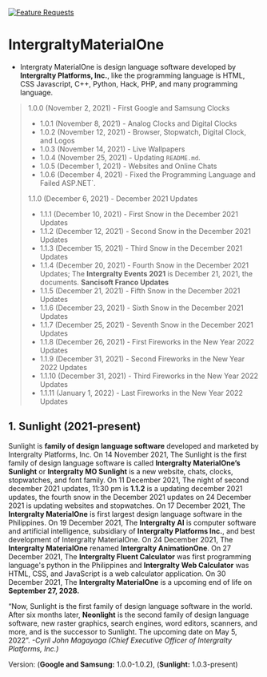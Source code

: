 [![Feature Requests](https://img.shields.io/github/issues/Intergralty/IntergraltyMaterialOne)](https://github.com/microsoft/vscode/issues?q=is%3Aopen+is%3Aissue+label%3Afeature-request+sort%3Areactions-%2B1-desc)
# IntergraltyMaterialOne

* Intergraty MaterialOne is design language software developed by **Intergralty Platforms, Inc.**, like the programming language is HTML, CSS Javascript, C++, Python, Hack, PHP, and many programming language.

> 1.0.0 (November 2, 2021) - First Google and Samsung Clocks
> * 1.0.1 (November 8, 2021) - Analog Clocks and Digital Clocks
> * 1.0.2 (November 12, 2021) - Browser, Stopwatch, Digital Clock, and Logos
> * 1.0.3 (November 14, 2021) - Live Wallpapers
> * 1.0.4 (November 25, 2021) - Updating `README.md`.
> * 1.0.5 (December 1, 2021) - Websites and Online Chats
> * 1.0.6 (December 4, 2021) - Fixed the Programming Language and Failed ASP.NET`.
> 
> 1.1.0 (December 6, 2021) - December 2021 Updates
> * 1.1.1 (December 10, 2021) - First Snow in the December 2021 Updates
> * 1.1.2 (December 12, 2021) - Second Snow in the December 2021 Updates
> * 1.1.3 (December 15, 2021) - Third Snow in the December 2021 Updates
> * 1.1.4 (December 20, 2021) - Fourth Snow in the December 2021 Updates; The **Intergralty Events 2021** is December 21, 2021, the documents.
> **Sancisoft Franco Updates**
> * 1.1.5 (December 21, 2021) - Fifth Snow in the December 2021 Updates
> * 1.1.6 (December 23, 2021) - Sixth Snow in the December 2021 Updates
> * 1.1.7 (December 25, 2021) - Seventh Snow in the December 2021 Updates
> * 1.1.8 (December 26, 2021) - First Fireworks in the New Year 2022 Updates
> * 1.1.9 (December 31, 2021) - Second Fireworks in the New Year 2022 Updates
> * 1.1.10 (December 31, 2021) - Third Fireworks in the New Year 2022 Updates
> * 1.1.11 (January 1, 2022) - Last Fireworks in the New Year 2022 Updates

## 1. Sunlight (2021-present)
Sunlight is **family of design language software** developed and marketed by Intergralty Platforms, Inc. On 14 November 2021, The Sunlight is the first family of design language software is called **Intergralty MaterialOne’s Sunlight** or **Intergralty MO Sunlight** is a new website, chats, clocks, stopwatches, and font family. On 11 December 2021, The night of second december 2021 updates, 11:30 pm is **1.1.2** is a updating december 2021 updates, the fourth snow in the December 2021 updates on 24 December 2021 is updating websites and stopwatches. On 17 December 2021, The **Intergralty MaterialOne** is first largest design language software in the Philippines. On 19 December 2021, The **Intergralty AI** is computer software and artificial intelligence, subsidiary of **Intergralty Platforms Inc.**, and best development of Intergralty MaterialOne. On 24 December 2021, The **Intergralty MaterialOne** renamed **Intergralty AnimationOne**. On 27 December 2021, The **Intergralty Fluent Calculator** was first programming language's python in the Philippines and **Intergralty Web Calculator** was HTML, CSS, and JavaScript is a web calculator application. On 30 December 2021, The **Intergralty MaterialOne** is a upcoming end of life on **September 27, 2028.**

“Now, Sunlight is the first family of design language software in the world. After six months later, **Neonlight** is the second family of design language software, new raster graphics, search engines, word editors, scanners, and more, and is the successor to Sunlight. The upcoming date on May 5, 2022”. *-Cyril John Magayaga (Chief Executive Officer of Intergralty Platforms, Inc.)*

Version: (**Google and Samsung:** 1.0.0-1.0.2), (**Sunlight:** 1.0.3-present)
